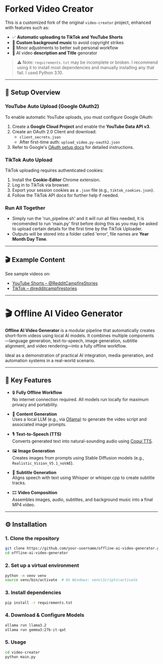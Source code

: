 # Forked Video Creator

This is a customized fork of the original `video-creator` project, enhanced with features such as:

- ✅ **Automatic uploading to TikTok and YouTube Shorts**
- 🎵 **Custom background music** to avoid copyright strikes
- 🧩 Minor adjustments to better suit personal workflow
- 🤖 AI video **description and Title** genorator

> ⚠️ Note: `requirements.txt` may be incomplete or broken. I recommend using it to install most dependencies and manually installing any that fail. I used Python 3.10.

---

## 🔐 Setup Overview

### YouTube Auto Upload (Google OAuth2)
To enable automatic YouTube uploads, you must configure Google OAuth:

1. Create a **Google Cloud Project** and enable the **YouTube Data API v3**.
2. Create an OAuth 2.0 Client and download:
   - `client_secrets.json`
   - After first-time auth: `upload_video.py-oauth2.json`
3. Refer to Google's [OAuth setup docs](https://developers.google.com/youtube/registering_an_application) for detailed instructions.

### TikTok Auto Upload
TikTok uploading requires authenticated cookies:

1. Install the **Cookie-Editor** Chrome extension.
2. Log in to TikTok via browser.
3. Export your session cookies as a `.json` file (e.g., `tiktok_cookies.json`).
4. Follow the TikTok API docs for further help if needed.


### Run All Together
- Simply run the 'run_pipeline.sh' and it will run all files needed, it is recomended to run 'main.py' first before doing this as you may be asked to upload certain details for the first time by the TikTok Uploader.
- Outputs will be stored into a folder called 'error', file names are **Year Month Day Time**.

---

## 🎬 Example Content

See sample videos on:

- [YouTube Shorts – @RedditCampfireStories](https://www.youtube.com/@RedditCampfireStories/shorts)  
- [TikTok – @redditcampfirestories](https://www.tiktok.com/@redditcampfirestories)

---








# 🎬 Offline AI Video Generator

**Offline AI Video Generator** is a modular pipeline that automatically creates short-form videos using local AI models. It combines multiple components—language generation, text-to-speech, image generation, subtitle alignment, and video rendering—into a fully offline workflow.

Ideal as a demonstration of practical AI integration, media generation, and automation systems in a real-world scenario.

---

## 📌 Key Features

- 🔒 **Fully Offline Workflow**  
  No internet connection required. All models run locally for maximum privacy and portability.

- 🧠 **Content Generation**  
  Uses a local LLM (e.g., via [Ollama](https://ollama.com/)) to generate the video script and associated image prompts.

- 🎙 **Text-to-Speech (TTS)**  
  Converts generated text into natural-sounding audio using [Coqui TTS](https://github.com/coqui-ai/TTS).

- 🖼 **Image Generation**  
  Creates images from prompts using Stable Diffusion models (e.g., `Realistic_Vision_V5.1_noVAE`).

- 📝 **Subtitle Generation**  
  Aligns speech with text using Whisper or whisper.cpp to create subtitle tracks.

- 🎞 **Video Composition**  
  Assembles images, audio, subtitles, and background music into a final MP4 video.

---

## ⚙️ Installation

### 1. Clone the repository

```bash
git clone https://github.com/your-username/offline-ai-video-generator.git
cd offline-ai-video-generator
```

### 2. Set up a virtual environment

```bash
python -m venv venv
source venv/bin/activate  # On Windows: venv\Scripts\activate
```

### 3. Install dependencies
```bash
pip install -r requirements.txt
```

### 4. Download & Configure Models
```bash
ollama run llama3.2
ollama run gemma3:27b-it-qat
```

### 5. Usage
```bash
cd video-creator
python main.py
```
